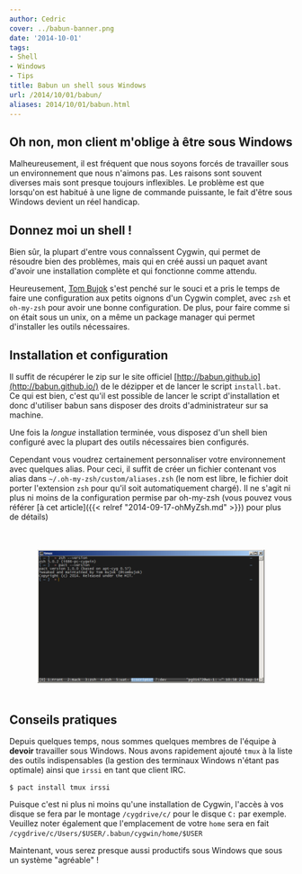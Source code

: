 ```yaml
---
author: Cedric
cover: ../babun-banner.png
date: '2014-10-01'
tags:
- Shell
- Windows
- Tips
title: Babun un shell sous Windows
url: /2014/10/01/babun/
aliases: 2014/10/01/babun.html
---
```



## Oh non, mon client m'oblige à être sous Windows
Malheureusement, il est fréquent que nous soyons forcés de travailler sous un environnement que nous n'aimons pas. Les raisons sont souvent diverses mais sont presque toujours inflexibles. Le problème est que lorsqu'on est habitué à une ligne de commande puissante, le fait d'être sous Windows devient un réel handicap.


## Donnez moi un shell !
Bien sûr, la plupart d'entre vous connaîssent Cygwin, qui permet de résoudre bien des problèmes, mais qui en créé aussi un paquet avant d'avoir une installation complète et qui fonctionne comme attendu.

Heureusement,  [Tom Bujok](https://twitter.com/tombujok) s'est penché sur le souci et a pris le temps de faire une configuration aux petits oignons d'un Cygwin complet, avec `zsh` et `oh-my-zsh` pour avoir une bonne configuration. De plus, pour faire comme si on était sous un unix, on a même un package manager qui permet d'installer les outils nécessaires.

## Installation et configuration
Il suffit de récupérer le zip sur le site officiel [http://babun.github.io](http://babun.github.io/) de le dézipper et de lancer le script `install.bat`. Ce qui est bien, c'est qu'il est possible de lancer le script d'installation et donc d'utiliser babun sans disposer des droits d'administrateur sur sa machine.

Une fois la _longue_ installation terminée, vous disposez d'un shell bien configuré avec la plupart des outils nécessaires bien configurés.

Cependant vous voudrez certainement personnaliser votre environnement avec quelques alias. Pour ceci, il suffit de créer un fichier contenant vos alias dans `~/.oh-my-zsh/custom/aliases.zsh` (le nom est libre, le fichier doit porter l'extension  `zsh` pour qu'il soit automatiquement chargé). Il ne s'agit ni plus ni moins de la configuration permise par oh-my-zsh (vous pouvez vous référer [à cet article]({{< relref "2014-09-17-ohMyZsh.md" >}}) pour plus de détails)

<div style="text-align:center;margin:50px">
 <a style="display: inline" href="/images/posts/2014-10-01-babun/babun.png" data-lightbox="image-0" title="Babun et tmux">
         <img class="medium" src="/images/posts/2014-10-01-babun/babun.png" alt="Babun et tmux"/>
 </a>
</div>

## Conseils pratiques
Depuis quelques temps, nous sommes quelques membres de l'équipe à __devoir__ travailler  sous Windows. Nous avons rapidement ajouté `tmux` à la liste des outils indispensables (la gestion des terminaux Windows n'étant pas optimale) ainsi que `irssi` en tant que client IRC.

    $ pact install tmux irssi

Puisque c'est ni plus ni moins qu'une installation de Cygwin, l'accès à vos disque se fera par le montage `/cygdrive/c/` pour le disque `C:` par exemple. Veuillez noter également que l'emplacement de votre `home` sera en fait `/cygdrive/c/Users/$USER/.babun/cygwin/home/$USER`


Maintenant, vous serez presque aussi productifs sous Windows que sous un système "agréable" !
